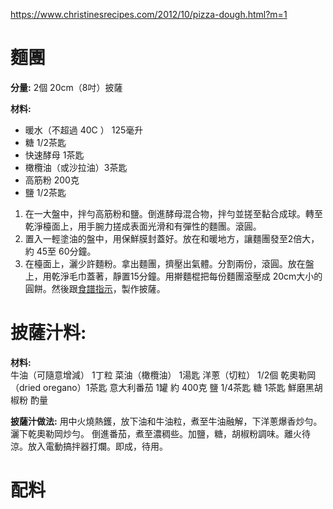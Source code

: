 https://www.christinesrecipes.com/2012/10/pizza-dough.html?m=1

# 麵團
**分量:** 2個 20cm（8吋）披薩

**材料:**  
- 暖水（不超過 40C  ） 125毫升
- 糖 1/2茶匙
- 快速酵母 1茶匙
- 橄欖油（或沙拉油）3茶匙
- 高筋粉 200克
- 鹽 1/2茶匙

1. 在一大盤中，拌勻高筋粉和鹽。倒進酵母混合物，拌勻並搓至黏合成球。轉至乾淨檯面上，用手腕力搓成表面光滑和有彈性的麵團。滾圓。
2. 置入一輕塗油的盤中，用保鮮膜封蓋好。放在和暖地方，讓麵團發至2倍大，約 45至 60分鐘。
3. 在檯面上，灑少許麵粉。拿出麵團，擠壓出氣體。分割兩份，滾圓。放在盤上，用乾淨毛巾蓋著，靜置15分鐘。用擀麵棍把每份麵團滾壓成 20cm大小的圓餅。然後跟[食譜指示](http://www.christinesrecipes.com/2012/10/breakfast-pizza.html)，製作披薩。

# 披薩汁料:

**材料:**  
牛油（可隨意增減） 1丁粒
菜油（橄欖油） 1湯匙
洋蔥（切粒） 1/2個
乾奧勒岡（dried oregano）1茶匙
意大利番茄 1罐 約 400克
鹽 1/4茶匙
糖 1茶匙
鮮磨黑胡椒粉 酌量

**披薩汁做法:**
用中火燒熱鑊，放下油和牛油粒，煮至牛油融解，下洋蔥爆香炒勻。灑下乾奧勒岡炒勻。
倒進番茄，煮至濃稠些。加鹽，糖，胡椒粉調味。離火待涼。放入電動搞拌器打爛。即成，待用。

# 配料
